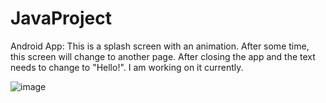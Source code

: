 # JavaProject
Android App:
This is a splash screen with an animation. After some time, this screen will change to another page. After closing the app and the text needs to change to "Hello!". I am working on it currently.

![image](https://user-images.githubusercontent.com/67706542/230001333-99b9ee88-f695-4080-96e6-695e9fd3db1e.png)


